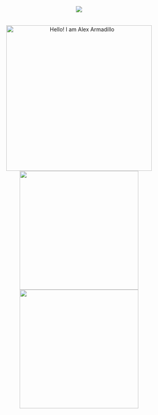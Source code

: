 <p align="center">
  <img src="https://komarev.com/ghpvc/?username=Mralexlemon&style=plastic&color=40c463">
  <br><br><br>
<img width="380" src="https://readme-typing-svg.herokuapp.com?font=Corben&weight=500&size=60&duration=2500&pause=1000&color=F7F7F7&center=true&width=380&height=100&lines=Hello!+I+am;Python+and" alt="Hello! I am Alex Armadillo" />
<img width="310"  src="https://readme-typing-svg.herokuapp.com?font=Corben&weight=500&size=60&duration=2500&pause=1000&color=F7F7F7&center=true&width=310&height=100&lines=Alejandro;Java+deve"/>
<img width="310" src="https://readme-typing-svg.herokuapp.com?font=Corben&weight=500&size=60&duration=2500&pause=1000&color=F7F7F7&center=true&width=310&height=100&lines=Armadillo;loper.+%F0%9F%98%83" />
  <br><br>
</p>

